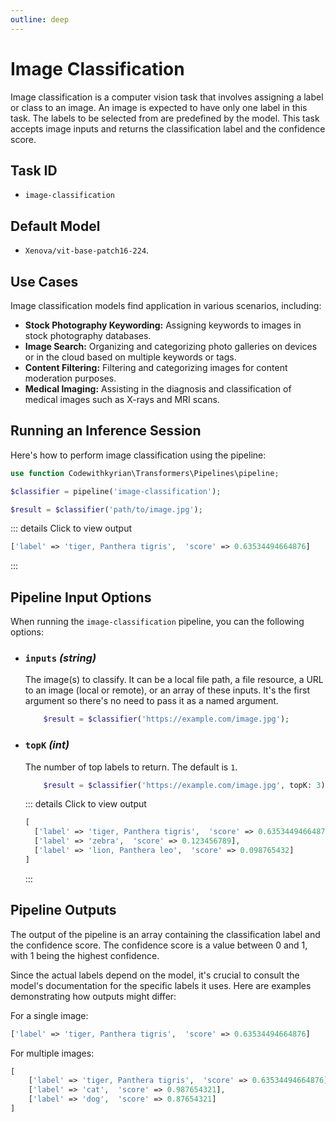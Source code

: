 ```yaml
---
outline: deep
---
```


# Image Classification <Badge type="tip" text="^0.3.0" />

Image classification is a computer vision task that involves assigning a label or class to an image. An image
is expected to have only one label in this task. The labels to be selected from are predefined by the model.
This task accepts image inputs and returns the classification label and the confidence score.

## Task ID

- `image-classification`

## Default Model

- `Xenova/vit-base-patch16-224`.

## Use Cases

Image classification models find application in various scenarios, including:

- **Stock Photography Keywording:** Assigning keywords to images in stock photography databases.
- **Image Search:** Organizing and categorizing photo galleries on devices or in the cloud based on multiple keywords or
  tags.
- **Content Filtering:** Filtering and categorizing images for content moderation purposes.
- **Medical Imaging:** Assisting in the diagnosis and classification of medical images such as X-rays and MRI scans.

## Running an Inference Session

Here's how to perform image classification using the pipeline:

```php
use function Codewithkyrian\Transformers\Pipelines\pipeline;

$classifier = pipeline('image-classification');

$result = $classifier('path/to/image.jpg');
```

::: details Click to view output

```php
['label' => 'tiger, Panthera tigris',  'score' => 0.63534494664876]
```

:::

## Pipeline Input Options

When running the `image-classification` pipeline, you can the following options:

- ### `inputs` *(string)*
  The image(s) to classify. It can be a local file path, a file resource, a URL to an image (local or remote), or an
  array of these inputs. It's the first argument so there's no need to pass it as a named argument.
  ```php
      $result = $classifier('https://example.com/image.jpg');
  ```

- ### `topK` *(int)*
  The number of top labels to return. The default is `1`.
  ```php
      $result = $classifier('https://example.com/image.jpg', topK: 3);
  ```
  ::: details Click to view output

  ```php
  [
    ['label' => 'tiger, Panthera tigris',  'score' => 0.63534494664876],
    ['label' => 'zebra',  'score' => 0.123456789],
    ['label' => 'lion, Panthera leo',  'score' => 0.098765432]
  ]
  ```
  :::

## Pipeline Outputs

The output of the pipeline is an array containing the classification label and the confidence score. The confidence
score is a value between 0 and 1, with 1 being the highest confidence.

Since the actual labels depend on the model, it's crucial to consult the model's documentation for the specific labels
it uses. Here are examples demonstrating how outputs might differ:

For a single image:

```php
['label' => 'tiger, Panthera tigris',  'score' => 0.63534494664876]
```

For multiple images:

```php
[
    ['label' => 'tiger, Panthera tigris',  'score' => 0.63534494664876],
    ['label' => 'cat',  'score' => 0.987654321],
    ['label' => 'dog',  'score' => 0.87654321]
]
```


  
